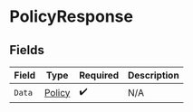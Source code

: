 # PolicyResponse


## Fields

| Field                                   | Type                                    | Required                                | Description                             |
| --------------------------------------- | --------------------------------------- | --------------------------------------- | --------------------------------------- |
| `Data`                                  | [Policy](../../models/shared/policy.md) | :heavy_check_mark:                      | N/A                                     |